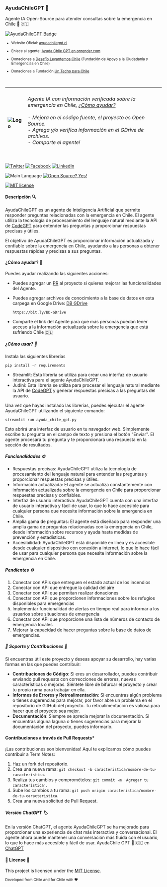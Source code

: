 ### AyudaChileGPT 🤖
Agente IA Open-Source para atender consultas sobre la emergencia en Chile 🚨 🇨🇱

[![AyudaChileGPT Badge](https://custom-icon-badges.demolab.com/badge/AyudaChileGPT-blue.svg?logo=ayudachilegpt4&logoColor=white&style=plastic)](#)

<sub>
  
- Website Oficial: [ayudachilegpt.cl](http://ayudachilegpt.cl/)

- Enlace al agente:  [Ayuda Chile GPT en onrender.com](https://ayuda-chile-gpt.onrender.com/)

- Donaciones a [Desafío Levantemos Chile](https://desafiolevantemoschile.org/) (Fundación de Apoyo a la Ciudadanía y Emergencias en Chile)

- Donaciones a Fundación [Un Techo para Chile](https://cl.techo.org/)

</sub>
<br>

<!--
<img width="977" alt="Captura de pantalla 2024-02-04 a las 08 36 41" src="https://github.com/davila7/AyudaChileGPT/assets/6216945/16cdfa24-6cd9-41df-821a-66a34bd874ad">
-->


| ![Logo](/assets/logo_v2_square.jpg) | <h6>Agente IA con información verificada sobre la emergencia en Chile, [¿Cómo ayudar?](#c%C3%B3mo-ayudar-)<br><br> - Mejora en el código fuente, el proyecto es Open Source. <br> - Agrega y/o verifica información en el GDrive de archivos. <br> - Comparte el agente! </h6> |
| :--- | :--- |

[![Twitter](https://img.shields.io/badge/Compartir%20en-X%20(Twitter)-blue?logo=x&style=plastic)](https://twitter.com/intent/tweet?url=http://ayudachilegpt.cl/&text=AyudaChileGPT%20en%20Twitter&&hashtags=chile,ayudachilegpt,chileayuda,emergencia)
[![Facebook](https://img.shields.io/badge/Compartir%20en-Facebook-blue?logo=facebook&style=plastic)](https://www.facebook.com/sharer/sharer.php?u=http://ayudachilegpt.cl/)
[![LinkedIn](https://img.shields.io/badge/Compartir%20en-LinkedIn-blue?logo=linkedin&style=plastic)](https://www.linkedin.com/shareArticle?url=http://ayudachilegpt.cl/&title=AyudaChileGPT%20en%20LinkedIn&summary=AyudaChileGPT%20en%20LinkedIn)

![Main Language](https://img.shields.io/github/languages/top/davila7/AyudaChileGPT.svg?style=flat&color=blue)
[![Open Source? Yes!](https://badgen.net/badge/Open%20Source%20%3F/Yes%21/blue?icon=github)](#)

[![MIT license](https://img.shields.io/badge/License-MIT-blue.svg)](https://lbesson.mit-license.org/)

#### Descripción 🔍

AyudaChileGPT es un agente de Inteligencia Artificial que permite responder preguntas relacionadas con la emergencia en Chile. El agente utiliza la tecnología de procesamiento del lenguaje natural mediante la API de 
[CodeGPT](https://developers.codegpt.co) para entender las preguntas y proporcionar respuestas precisas y útiles.

El objetivo de AyudaChileGPT es proporcionar información actualizada y confiable sobre la emergencia en Chile, ayudando a las personas a obtener respuestas rápidas y precisas a sus preguntas.


#### ¿Cómo ayudar? 🚀
Puedes ayudar realizando las siguientes acciones:

- Puedes agregar un [PR](#contribuciones-a-trav%C3%A9s-de-pull-requests) al proyecto si quieres mejorar las funcionalidades del Agente.
- Puedes agregar archivos de conocimiento a la base de datos en esta carpega en Google Drive: [DB GDrive](https://bit.ly/BD-GDrive)
  
  ```
  https://bit.ly/BD-GDrive
  ```
  
- Comparte el link del Agente para que más personas puedan tener acceso a la información actualizada sobre la emergencia que está sufriendo Chile 🇨🇱

##### ¿Cómo usar? 🤔

Instala las siguientes librerías
```
pip install -r requirements
```

- Streamlit: Esta librería se utiliza para crear una interfaz de usuario interactiva para el agente AyudaChileGPT.
- Judini: Esta librería se utiliza para procesar el lenguaje natural mediante la API de [CodeGPT](https://developers.codegpt.co) y generar respuestas precisas a las preguntas del usuario.

Una vez que hayas instalado las librerías, puedes ejecutar el agente AyudaChileGPT utilizando el siguiente comando:

```
streamlit run ayuda_chile_gpt.py
```

Esto abrirá una interfaz de usuario en tu navegador web. Simplemente escribe tu pregunta en el campo de texto y presiona el botón "Enviar". El agente procesará tu pregunta y te proporcionará una respuesta en la sección de resultados.

##### Funcionalidades ⚙️

- Respuestas precisas: AyudaChileGPT utiliza la tecnología de procesamiento del lenguaje natural para entender las preguntas y proporcionar respuestas precisas y útiles.
- Información actualizada: El agente se actualiza constantemente con información actualizada sobre la emergencia en Chile para proporcionar respuestas precisas y confiables.
- Interfaz de usuario interactiva: AyudaChileGPT cuenta con una interfaz de usuario interactiva y fácil de usar, lo que lo hace accesible para cualquier persona que necesite información sobre la emergencia en Chile.
- Amplia gama de preguntas: El agente está diseñado para responder una amplia gama de preguntas relacionadas con la emergencia en Chile, desde información sobre recursos y ayuda hasta medidas de prevención y estadísticas.
- Accesibilidad: AyudaChileGPT está disponible en línea y es accesible desde cualquier dispositivo con conexión a internet, lo que lo hace fácil de usar para cualquier persona que necesite información sobre la emergencia en Chile.

##### Pendientes ⚙️

1. Conectar con APIs que entreguen el estado actual de los incendios
2. Conectar con API que entregue la calidad del aire
3. Conectar con API que permitan realizar donaciones
4. Conectar con API que proporcionen informaciones sobre los refugios disponibles para emergencias
5. Implementar funcionalidad de alertas en tiempo real para informar a los usuarios sobre situaciones de emergencia
6. Conectar con API que proporcione una lista de números de contacto de emergencia locales
7. Mejorar la capacidad de hacer preguntas sobre la base de datos de emergencias.

##### 🤝 Soporte y Contribuciones 🤝

Si encuentras útil este proyecto y deseas apoyar su desarrollo, hay varias formas en las que puedes contribuir:

- **Contribuciones de Código**: Si eres un desarrollador, puedes contribuir enviando pull requests con correcciones de errores, nuevas características o mejoras. Siéntete libre de bifurcar el proyecto y crear tu propia rama para trabajar en ella.
- **Informes de Errores y Retroalimentación**: Si encuentras algún problema o tienes sugerencias para mejorar, por favor abre un problema en el repositorio de GitHub del proyecto. Tu retroalimentación es valiosa para hacer que el proyecto sea mejor.
- **Documentación**: Siempre se aprecia mejorar la documentación. Si encuentras alguna laguna o tienes sugerencias para mejorar la documentación del proyecto, puedes informarlo.

#### Contribuciones a través de Pull Requests*

¡Las contribuciones son bienvenidas! Aquí te explicamos cómo puedes contribuir a Term Notes:

1. Haz un fork del repositorio.
2. Crea una nueva rama: `git checkout -b caracteristica/nombre-de-tu-caracteristica`.
3. Realiza tus cambios y compromételos: `git commit -m 'Agregar tu característica'`.
4. Sube los cambios a tu rama: `git push origin caracteristica/nombre-de-tu-caracteristica`.
5. Crea una nueva solicitud de Pull Request.


##### Versión ChatGPT 🏷️
En la versión ChatGPT, el agente AyudaChileGPT se ha mejorado para proporcionar una experiencia de chat más interactiva y conversacional. El agente ahora puede mantener una conversación más fluida con el usuario, lo que lo hace más accesible y fácil de usar.
AyudaChile GPT 🤖 🇨🇱 en [ChatGPT](https://chat.openai.com/g/g-G3TvxWdjN-ayudachile-gpt)


#### 📄 License 📄

This project is licensed under the [MIT License](LICENSE).

<sub>Developed from Chile and for Chile with :heart:</sub>

